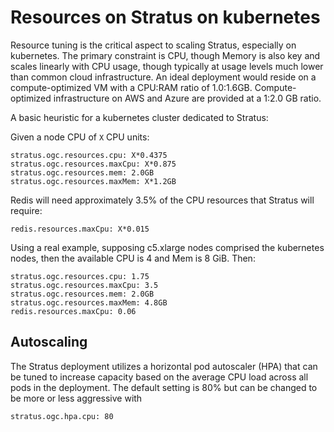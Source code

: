# Resources on Stratus on kubernetes

Resource tuning is the critical aspect to scaling Stratus, especially on kubernetes. The primary constraint is CPU, though Memory
is also key and scales linearly with CPU usage, though typically at usage levels much lower than common cloud infrastructure. An ideal 
deployment would reside on a compute-optimized VM with a CPU:RAM ratio of 1.0:1.6GB. Compute-optimized infrastructure on AWS and Azure
are provided at a 1:2.0 GB ratio.

A basic heuristic for a kubernetes cluster dedicated to Stratus:

Given a node CPU of `X` CPU units:
```
stratus.ogc.resources.cpu: X*0.4375
stratus.ogc.resources.maxCpu: X*0.875
stratus.ogc.resources.mem: 2.0GB
stratus.ogc.resources.maxMem: X*1.2GB
```
Redis will need approximately 3.5% of the CPU resources that Stratus will require:
```
redis.resources.maxCpu: X*0.015
```
Using a real example, supposing c5.xlarge nodes comprised the kubernetes nodes, then the available CPU is 4 and Mem is 8 GiB.
Then:
```
stratus.ogc.resources.cpu: 1.75
stratus.ogc.resources.maxCpu: 3.5
stratus.ogc.resources.mem: 2.0GB
stratus.ogc.resources.maxMem: 4.8GB
redis.resources.maxCpu: 0.06
```

## Autoscaling
The Stratus deployment utilizes a horizontal pod autoscaler (HPA) that can be tuned to increase capacity based on the average
CPU load across all pods in the deployment. The default setting is 80% but can be changed to be more or less aggressive 
with
```
stratus.ogc.hpa.cpu: 80
```

